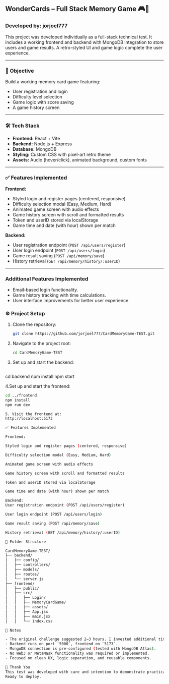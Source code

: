 ## WonderCards – Full Stack Memory Game 🎮🚀

### Developed by: [jorjoel777](https://github.com/jorjoel777)

This project was developed individually as a full-stack technical test. It includes a working frontend and backend with MongoDB integration to store users and game results. A retro-styled UI and game logic complete the user experience.

---

### 🧠 Objective

Build a working memory card game featuring:
- User registration and login
- Difficulty level selection
- Game logic with score saving
- A game history screen

---

### 🛠️ Tech Stack

- **Frontend:** React + Vite
- **Backend:** Node.js + Express
- **Database:** MongoDB
- **Styling:** Custom CSS with pixel-art retro theme
- **Assets:** Audio (hover/click), animated background, custom fonts

---
### ✅ Features Implemented

**Frontend:**
- Styled login and register pages (centered, responsive)
- Difficulty selection modal (Easy, Medium, Hard)
- Animated game screen with audio effects
- Game history screen with scroll and formatted results
- Token and userID stored via localStorage
- Game time and date (with hour) shown per match

**Backend:**
- User registration endpoint (`POST /api/users/register`)
- User login endpoint (`POST /api/users/login`)
- Game result saving (`POST /api/memory/save`)
- History retrieval (`GET /api/memory/history/:userID`)

---
### Additional Features Implemented

- Email-based login functionality.
- Game history tracking with time calculations.
- User interface improvements for better user experience.​

 
### ⚙️ Project Setup

1. Clone the repository:
   ```bash
   git clone https://github.com/jorjoel777/CardMemoryGame-TEST.git


2. Navigate to the project root:
   ```bash
   cd CardMemoryGame-TEST

3. Set up and start the backend:
   ```bash
cd backend
npm install
npm start

4.Set up and start the frontend:
   ```bash
cd ../frontend
npm install
npm run dev

5. Visit the frontend at:
http://localhost:5173

✅ Features Implemented

Frontend:

 Styled login and register pages (centered, responsive)

 Difficulty selection modal (Easy, Medium, Hard)

 Animated game screen with audio effects

 Game history screen with scroll and formatted results

 Token and userID stored via localStorage

 Game time and date (with hour) shown per match

Backend:
 User registration endpoint (POST /api/users/register)

 User login endpoint (POST /api/users/login)

 Game result saving (POST /api/memory/save)

 History retrieval (GET /api/memory/history/:userID)

📁 Folder Structure

CardMemoryGame-TEST/
├── backend/
│   ├── config/
│   ├── controllers/
│   ├── models/
│   ├── routes/
│   └── server.js
├── frontend/
│   ├── public/
│   ├── src/
│   │   ├── Login/
│   │   ├── MemoryCardGame/
│   │   ├── assets/
│   │   ├── App.jsx
│   │   ├── main.jsx
│   │   └── index.css

📌 Notes

- The original challenge suggested 2–3 hours. I invested additional time to implement meaningful upgrades and polish.
- Backend runs on port `5000`, frontend on `5173`.
- MongoDB connection is pre-configured (tested with MongoDB Atlas).
- No Web3 or MetaMask functionality was required or implemented.
- Focused on clean UX, logic separation, and reusable components.

🙌 Thank You
This test was developed with care and intention to demonstrate practical full-stack skills, UI styling, and component-based logic in React.
Ready to deploy.




